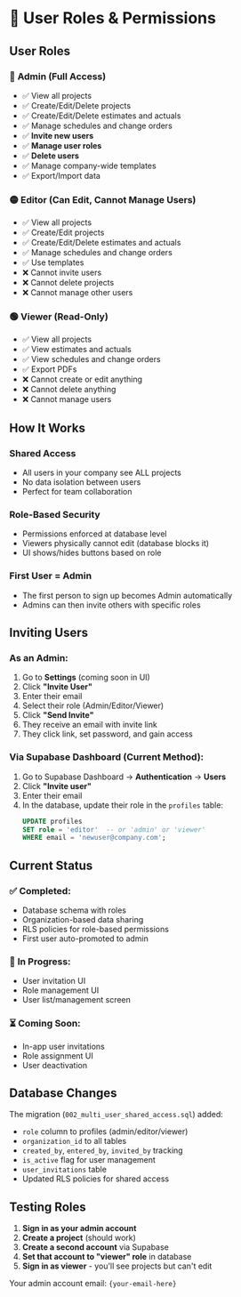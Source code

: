 # 👥 User Roles & Permissions

## User Roles

### 🔴 **Admin** (Full Access)
- ✅ View all projects
- ✅ Create/Edit/Delete projects
- ✅ Create/Edit/Delete estimates and actuals
- ✅ Manage schedules and change orders
- ✅ **Invite new users**
- ✅ **Manage user roles**
- ✅ **Delete users**
- ✅ Manage company-wide templates
- ✅ Export/Import data

### 🟡 **Editor** (Can Edit, Cannot Manage Users)
- ✅ View all projects
- ✅ Create/Edit projects
- ✅ Create/Edit/Delete estimates and actuals
- ✅ Manage schedules and change orders
- ✅ Use templates
- ❌ Cannot invite users
- ❌ Cannot delete projects
- ❌ Cannot manage other users

### 🟢 **Viewer** (Read-Only)
- ✅ View all projects
- ✅ View estimates and actuals
- ✅ View schedules and change orders
- ✅ Export PDFs
- ❌ Cannot create or edit anything
- ❌ Cannot delete anything
- ❌ Cannot manage users

## How It Works

### **Shared Access**
- All users in your company see ALL projects
- No data isolation between users
- Perfect for team collaboration

### **Role-Based Security**
- Permissions enforced at database level
- Viewers physically cannot edit (database blocks it)
- UI shows/hides buttons based on role

### **First User = Admin**
- The first person to sign up becomes Admin automatically
- Admins can then invite others with specific roles

## Inviting Users

### **As an Admin:**

1. Go to **Settings** (coming soon in UI)
2. Click **"Invite User"**
3. Enter their email
4. Select their role (Admin/Editor/Viewer)
5. Click **"Send Invite"**
6. They receive an email with invite link
7. They click link, set password, and gain access

### **Via Supabase Dashboard (Current Method):**

1. Go to Supabase Dashboard → **Authentication** → **Users**
2. Click **"Invite user"**
3. Enter their email
4. In the database, update their role in the `profiles` table:
   ```sql
   UPDATE profiles 
   SET role = 'editor'  -- or 'admin' or 'viewer'
   WHERE email = 'newuser@company.com';
   ```

## Current Status

### ✅ **Completed:**
- Database schema with roles
- Organization-based data sharing
- RLS policies for role-based permissions
- First user auto-promoted to admin

### 🔄 **In Progress:**
- User invitation UI
- Role management UI
- User list/management screen

### ⏳ **Coming Soon:**
- In-app user invitations
- Role assignment UI
- User deactivation

## Database Changes

The migration (`002_multi_user_shared_access.sql`) added:
- `role` column to profiles (admin/editor/viewer)
- `organization_id` to all tables
- `created_by`, `entered_by`, `invited_by` tracking
- `is_active` flag for user management
- `user_invitations` table
- Updated RLS policies for shared access

## Testing Roles

1. **Sign in as your admin account**
2. **Create a project** (should work)
3. **Create a second account** via Supabase
4. **Set that account to "viewer" role** in database
5. **Sign in as viewer** - you'll see projects but can't edit

Your admin account email: `{your-email-here}`

